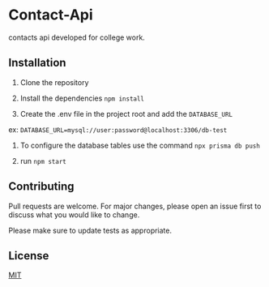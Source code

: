 # Contact-Api

contacts api developed for college work.

## Installation

1. Clone the repository

1. Install the dependencies `npm install`

1. Create the .env file in the project root and add the `DATABASE_URL`

  ex: `DATABASE_URL=mysql://user:password@localhost:3306/db-test`

1. To configure the database tables use the command `npx prisma db push`

1. run `npm start`

## Contributing
Pull requests are welcome. For major changes, please open an issue first to discuss what you would like to change.

Please make sure to update tests as appropriate.

## License
[MIT](https://choosealicense.com/licenses/mit/)